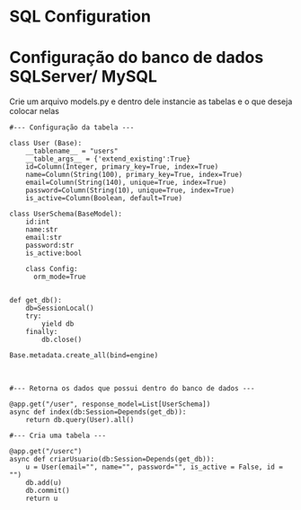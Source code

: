 # SQL Configuration




# Configuração do banco de dados SQLServer/ MySQL
Crie um arquivo models.py e dentro dele instancie as tabelas e o que deseja colocar nelas

~~~
#--- Configuração da tabela ---

class User (Base):
    __tablename__ = "users"
    __table_args__ = {'extend_existing':True}
    id=Column(Integer, primary_key=True, index=True)
    name=Column(String(100), primary_key=True, index=True)
    email=Column(String(140), unique=True, index=True)
    password=Column(String(10), unique=True, index=True)
    is_active=Column(Boolean, default=True)

class UserSchema(BaseModel):
    id:int
    name:str
    email:str
    password:str
    is_active:bool

    class Config:
      orm_mode=True


def get_db():
    db=SessionLocal()
    try:
        yield db
    finally:
        db.close()

Base.metadata.create_all(bind=engine)
~~~

<br />

~~~
#--- Retorna os dados que possui dentro do banco de dados ---

@app.get("/user", response_model=List[UserSchema])
async def index(db:Session=Depends(get_db)):
    return db.query(User).all()
~~~

~~~
#--- Cria uma tabela ---

@app.get("/userc")
async def criarUsuario(db:Session=Depends(get_db)):
    u = User(email="", name="", password="", is_active = False, id = "")
    db.add(u)
    db.commit()
    return u
~~~
